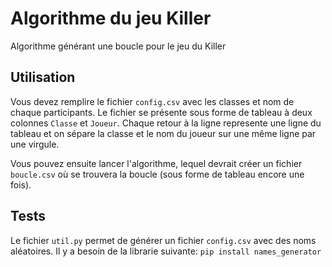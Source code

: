 # Algorithme du jeu Killer
Algorithme générant une boucle pour le jeu du Killer

## Utilisation
Vous devez remplire le fichier `config.csv` avec les classes et nom de chaque participants.
Le fichier se présente sous forme de tableau à deux colonnes `Classe` et `Joueur`. 
Chaque retour à la ligne represente une ligne du tableau et on sépare la classe et le nom du joueur sur une même ligne par une virgule.

Vous pouvez ensuite lancer l'algorithme, lequel devrait créer un fichier `boucle.csv` où se trouvera la boucle (sous forme de tableau encore une fois).

## Tests
Le fichier `util.py` permet de générer un fichier `config.csv` avec des noms aléatoires. Il y a besoin de la librarie suivante:
```pip install names_generator```